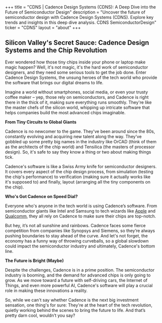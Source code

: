 +++
title = "CDNS |  Cadence Design Systems (CDNS): A Deep Dive into the Future of Semiconductor Design"
description = "Uncover the future of semiconductor design with Cadence Design Systems (CDNS). Explore key trends and insights in this deep dive analysis. CDNS SemiconductorDesign"
ticker = "CDNS"
layout = "about"
+++

        


## Silicon Valley's Secret Sauce: Cadence Design Systems and the Chip Revolution

Ever wondered how those tiny chips inside your phone or laptop make magic happen?  Well, it's not magic, it's the hard work of semiconductor designers, and they need some serious tools to get the job done. Enter Cadence Design Systems, the unsung heroes of the tech world who provide the software that brings our digital dreams to life.

Imagine a world without smartphones, social media, or even your trusty coffee maker – yep, those rely on semiconductors, and Cadence is right there in the thick of it, making sure everything runs smoothly. They're like the master chefs of the silicon world, whipping up intricate software that helps companies build the most advanced chips imaginable.

**From Tiny Circuits to Global Giants**

Cadence is no newcomer to the game. They've been around since the 80s, constantly evolving and acquiring new talent along the way. They've gobbled up some pretty big names in the industry like OrCAD (think of them as the architects of the chip world) and Tensilica (the masters of processor design). So, it's safe to say they know a thing or two about making things tick.

Cadence's software is like a Swiss Army knife for semiconductor designers. It covers every aspect of the chip design process, from simulation (testing the chip's performance) to verification (making sure it actually works like it's supposed to) and finally, layout (arranging all the tiny components on the chip). 

**Who's Got Cadence on Speed Dial?**

Everyone who's anyone in the tech world is using Cadence’s software.  From semiconductor giants like Intel and Samsung to tech wizards like [Apple](/stocks/aapl/) and [Qualcomm](/stocks/qcom/), they all rely on Cadence to make sure their chips are top-notch. 

But hey, it’s not all sunshine and rainbows.  Cadence faces some fierce competition from companies like Synopsys and Siemens, so they’re always pushing boundaries to stay ahead of the curve. And let's not forget, the economy has a funny way of throwing curveballs, so a global slowdown could impact the semiconductor industry and ultimately, Cadence's bottom line.

**The Future is Bright (Maybe)**

Despite the challenges, Cadence is in a prime position.  The semiconductor industry is booming, and the demand for advanced chips is only going to grow.  As we move toward a future with self-driving cars, the Internet of Things, and even more powerful AI,  Cadence's software will play a crucial role in making these innovations a reality.

So, while we can't say whether Cadence is the next big investment sensation, one thing's for sure: They're at the heart of the tech revolution, quietly working behind the scenes to bring the future to life.  And that’s pretty darn cool, wouldn’t you say? 

        